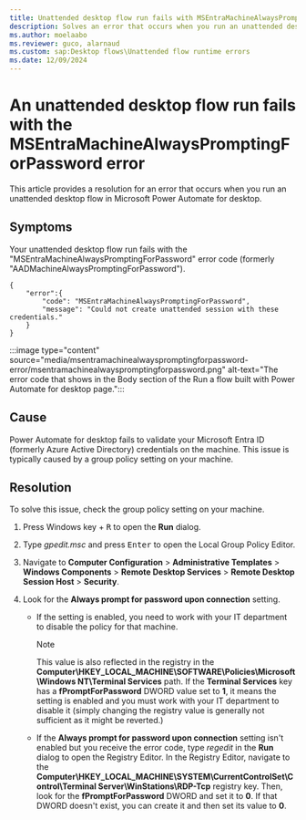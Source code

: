 ```yaml
---
title: Unattended desktop flow run fails with MSEntraMachineAlwaysPromptingForPassword
description: Solves an error that occurs when you run an unattended desktop flow in Microsoft Power Automate for desktop.
ms.author: moelaabo
ms.reviewer: guco, alarnaud
ms.custom: sap:Desktop flows\Unattended flow runtime errors
ms.date: 12/09/2024
---
```

# An unattended desktop flow run fails with the MSEntraMachineAlwaysPromptingForPassword error

This article provides a resolution for an error that occurs when you run an unattended desktop flow in Microsoft Power Automate for desktop.

## Symptoms

Your unattended desktop flow run fails with the "MSEntraMachineAlwaysPromptingForPassword" error code (formerly "AADMachineAlwaysPromptingForPassword").

```jsonc
{
    "error":{
        "code": "MSEntraMachineAlwaysPromptingForPassword",
        "message": "Could not create unattended session with these credentials."  
    }    
}
```

:::image type="content" source="media/msentramachinealwayspromptingforpassword-error/msentramachinealwayspromptingforpassword.png" alt-text="The error code that shows in the Body section of the Run a flow built with Power Automate for desktop page.":::

## Cause

Power Automate for desktop fails to validate your Microsoft Entra ID (formerly Azure Active Directory) credentials on the machine. This issue is typically caused by a group policy setting on your machine.

## Resolution

To solve this issue, check the group policy setting on your machine.

1. Press Windows key + <kbd>R</kbd> to open the **Run** dialog.
1. Type _gpedit.msc_ and press <kbd>Enter</kbd> to open the Local Group Policy Editor.
1. Navigate to **Computer Configuration** > **Administrative Templates** > **Windows Components** > **Remote Desktop Services** > **Remote Desktop Session Host** > **Security**.
1. Look for the **Always prompt for password upon connection** setting.

   - If the setting is enabled, you need to work with your IT department to disable the policy for that machine.

     > [!NOTE]
     > This value is also reflected in the registry in the **Computer\HKEY_LOCAL_MACHINE\SOFTWARE\Policies\Microsoft\Windows NT\Terminal Services** path. If the **Terminal Services** key has a **fPromptForPassword** DWORD value set to **1**, it means the setting is enabled and you must work with your IT department to disable it (simply changing the registry value is generally not sufficient as it might be reverted.)

   - If the **Always prompt for password upon connection** setting isn't enabled but you receive the error code, type _regedit_ in the **Run** dialog to open the Registry Editor. In the Registry Editor, navigate to the **Computer\HKEY_LOCAL_MACHINE\SYSTEM\CurrentControlSet\Control\Terminal Server\WinStations\RDP-Tcp** registry key. Then, look for the **fPromptForPassword** DWORD and set it to **0**. If that DWORD doesn't exist, you can create it and then set its value to **0**.
